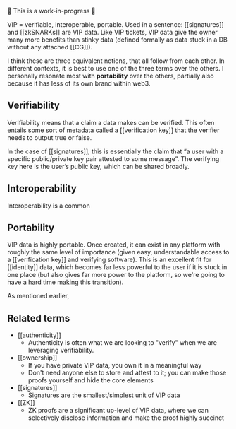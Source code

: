 🚧 This is a work-in-progress 🚧

VIP = verifiable, interoperable, portable. Used in a sentence: [[signatures]] and [[zkSNARKs]] are VIP data. Like VIP tickets, VIP data give the owner many more benefits than stinky data (defined formally as data stuck in a DB without any attached [[CG]]).

I think these are three equivalent notions, that all follow from each other. In different contexts, it is best to use one of the three terms over the others. I personally resonate most with **portability** over the others, partially also because it has less of its own brand within web3.

## Verifiability
Verifiability means that a claim a data makes can be verified. This often entails some sort of metadata called a [[verification key]] that the verifier needs to output true or false.

In the case of [[signatures]], this is essentially the claim that “a user with a specific public/private key pair attested to some message”. The verifying key here is the user’s public key, which can be shared broadly. 

## Interoperability
Interoperability is a common

## Portability
VIP data is highly portable. Once created, it can exist in any platform with roughly the same level of importance (given easy, understandable access to a [[verification key]] and verifying software). This is an excellent fit for [[identity]] data, which becomes far less powerful to the user if it is stuck in one place (but also gives far more power to the platform, so we're going to have a hard time making this transition).

As mentioned earlier, 

## Related terms

- [[authenticity]]
	- Authenticity is often what we are looking to "verify" when we are leveraging verifiability. 
- [[ownership]]
	- If you have private VIP data, you own it in a meaningful way
	- Don't need anyone else to store and attest to it; you can make those proofs yourself and hide the core elements
- [[signatures]]
	- Signatures are the smallest/simplest unit of VIP data
- [[ZK]]
	- ZK proofs are a significant up-level of VIP data, where we can selectively disclose information and make the proof highly succinct